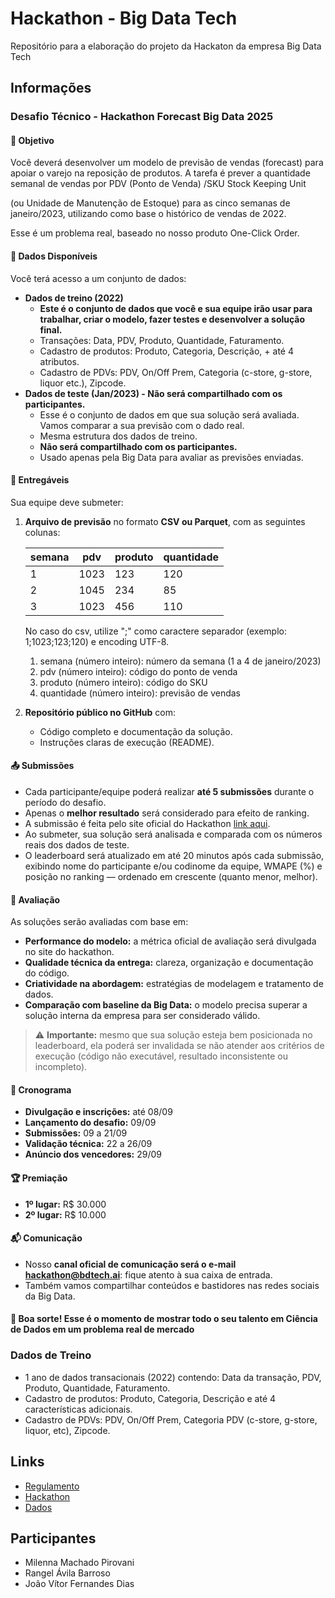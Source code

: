 # Hackathon - Big Data Tech

Repositório para a elaboração do projeto da Hackaton da empresa Big Data Tech

## Informações

### Desafio Técnico - Hackathon Forecast Big Data 2025

#### 🎯 Objetivo

Você deverá desenvolver um modelo de previsão de vendas (forecast) para apoiar o varejo na reposição de produtos. A tarefa é prever a quantidade semanal de vendas por PDV (Ponto de Venda) /SKU Stock Keeping Unit

(ou Unidade de Manutenção de Estoque) para as cinco semanas de janeiro/2023, utilizando como base o histórico de vendas de 2022.

Esse é um problema real, baseado no nosso produto One-Click Order.

#### 📂 Dados Disponíveis

Você terá acesso a um conjunto de dados:

- **Dados de treino (2022)**
  - **Este é o conjunto de dados que você e sua equipe irão usar para trabalhar, criar o modelo, fazer testes e desenvolver a solução final.**
  - Transações: Data, PDV, Produto, Quantidade, Faturamento.
  - Cadastro de produtos: Produto, Categoria, Descrição, + até 4 atributos.
  - Cadastro de PDVs: PDV, On/Off Prem, Categoria (c-store, g-store, liquor etc.), Zipcode.
- **Dados de teste (Jan/2023) - Não será compartilhado com os participantes.**
  - Esse é o conjunto de dados em que sua solução será avaliada. Vamos comparar a sua previsão com o dado real.
  - Mesma estrutura dos dados de treino.
  - **Não será compartilhado com os participantes.**
  - Usado apenas pela Big Data para avaliar as previsões enviadas.

#### 📑 Entregáveis

Sua equipe deve submeter:

1. **Arquivo de previsão** no formato **CSV ou Parquet**, com as seguintes colunas:

   | **semana** | **pdv** | **produto** | **quantidade** |
   | ---------- | ------- | ----------- | -------------- |
   | 1          | 1023    | 123         | 120            |
   | 2          | 1045    | 234         | 85             |
   | 3          | 1023    | 456         | 110            |

   No caso do csv, utilize ";" como caractere separador (exemplo: 1;1023;123;120) e encoding UTF-8.

   1. semana (número inteiro): número da semana (1 a 4 de janeiro/2023)
   2. pdv (número inteiro): código do ponto de venda
   3. produto (número inteiro): código do SKU
   4. quantidade (número inteiro): previsão de vendas

2. **Repositório público no GitHub** com:
   - Código completo e documentação da solução.
   - Instruções claras de execução (README).

#### 📤 Submissões

- Cada participante/equipe poderá realizar **até 5 submissões** durante o período do desafio.
- Apenas o **melhor resultado** será considerado para efeito de ranking.
- A submissão é feita pelo site oficial do Hackathon [link aqui](https://hackathon.bdtech.ai/home).
- Ao submeter, sua solução será analisada e comparada com os números reais dos dados de teste.
- O leaderboard será atualizado em até 20 minutos após cada submissão, exibindo nome do participante e/ou codinome da equipe, WMAPE (%) e posição no ranking — ordenado em crescente (quanto menor, melhor).

#### 🧮 Avaliação

As soluções serão avaliadas com base em:

- **Performance do modelo:** a métrica oficial de avaliação será divulgada no site do hackathon.
- **Qualidade técnica da entrega:** clareza, organização e documentação do código.
- **Criatividade na abordagem:** estratégias de modelagem e tratamento de dados.
- **Comparação com baseline da Big Data:** o modelo precisa superar a solução interna da empresa para ser considerado válido.

> ⚠️ **Importante:** mesmo que sua solução esteja bem posicionada no leaderboard, ela poderá ser invalidada se não atender aos critérios de execução (código não executável, resultado inconsistente ou incompleto).

#### 📅 Cronograma

- **Divulgação e inscrições:** até 08/09
- **Lançamento do desafio:** 09/09
- **Submissões:** 09 a 21/09
- **Validação técnica:** 22 a 26/09
- **Anúncio dos vencedores:** 29/09

#### 🏆 Premiação

- **1º lugar:** R$ 30.000
- **2º lugar:** R$ 10.000

#### 📬 Comunicação

- Nosso **canal oficial de comunicação será o e-mail <hackathon@bdtech.ai>**: fique atento à sua caixa de entrada.
- Também vamos compartilhar conteúdos e bastidores nas redes sociais da Big Data.

#### 📌 Boa sorte! Esse é o momento de mostrar todo o seu talento em Ciência de Dados em um problema real de mercado

### Dados de Treino

- 1 ano de dados transacionais (2022) contendo: Data da transação, PDV, Produto, Quantidade, Faturamento.
- Cadastro de produtos: Produto, Categoria, Descrição e até 4 características adicionais.
- Cadastro de PDVs: PDV, On/Off Prem, Categoria PDV (c-store, g-store, liquor, etc), Zipcode.

## Links

- [Regulamento](https://bdtech.ai/pt-br/hackathon-2025-regulamento/)
- [Hackathon](https://bdtech.ai/pt-br/hackathon-2025/)
- [Dados](https://drive.google.com/file/d/163OuVDYOKBHgaKZsCvDLn4rdx3umP7Yb/view?usp=sharing)

## Participantes

- Milenna Machado Pirovani
- Rangel Ávila Barroso
- João Vítor Fernandes Dias
